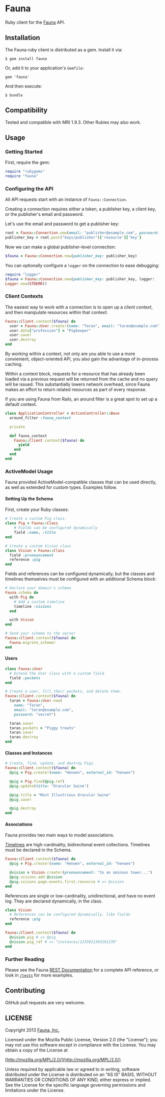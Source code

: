 # Fauna

Ruby client for the [Fauna](http://fauna.org) API.

## Installation

The Fauna ruby client is distributed as a gem. Install it via:

    $ gem install fauna

Or, add it to your application's `Gemfile`:

    gem 'fauna'

And then execute:

    $ bundle

## Compatibility

Tested and compatible with MRI 1.9.3. Other Rubies may also work.

## Usage

### Getting Started

First, require the gem:

```ruby
require "rubygems"
require "fauna"
```

### Configuring the API

All API requests start with an instance of `Fauna::Connection`.

Creating a connection requires either a token, a publisher key, a
client key, or the publisher's email and password.

Let's use the email and password to get a publisher key:

```ruby
root = Fauna::Connection.new(email: "publisher@example.com", password: "secret")
publisher_key = root.post("keys/publisher")['resource']['key']
```

Now we can make a global publisher-level connection:

```ruby
$fauna = Fauna::Connection.new(publisher_key: publisher_key)
```

You can optionally configure a `logger` on the connection to ease
debugging:

```ruby
require "logger"
$fauna = Fauna::Connection.new(publisher_key: publisher_key, logger:
Logger.new(STDERR))
```

### Client Contexts

The easiest way to work with a connection is to open up a *client
context*, and then manipulate resources within that context:

```ruby
Fauna::Client.context($fauna) do
  user = Fauna::User.create!(name: "Taran", email: "taran@example.com")
  user.data["profession"] = "Pigkeeper"
  user.save!
  user.destroy
end
```

By working within a context, not only are you able to use a more
convienient, object-oriented API, you also gain the advantage of
in-process caching.

Within a context block, requests for a resource that has already been
loaded via a previous request will be returned from the cache and no
query will be issued. This substantially lowers network overhead,
since Fauna makes an effort to return related resources as part of
every response.

If you are using Fauna from Rails, an around filter is a great spot to
set up a default context.

```ruby
class ApplicationController < ActionController::Base
  around_filter :fauna_context

  private

  def fauna_context
    Fauna::Client.context($fauna) do
      yield
    end
  end
end
```

### ActiveModel Usage

Fauna provided ActiveModel-compatible classes that can be used
directly, as well as extended for custom types. Examples follow.

#### Setting Up the Schema

First, create your Ruby classes:

```ruby
# Create a custom Pig class.
class Pig < Fauna::Class
    # Fields can be configured dynamically
    field :name, :title
end

# Create a custom Vision class
class Vision < Fauna::Class
  field :pronouncement
  reference :pig
end
```

Fields and references can be configured dynamically, but the classes and
timelines themselves must be configured with an additional Schema block:

```ruby
# Declare your domain's schema
Fauna.schema do
  with Pig do
    # Add a custom timeline
    timeline :visions
  end

  with Vision
end

# Send your schema to the server
Fauna::Client.context($fauna) do
  Fauna.migrate_schema!
end
```

#### Users

```ruby
class Fauna::User
  # Extend the User class with a custom field
  field :pockets
end

# Create a user, fill their pockets, and delete them.
Fauna::Client.context($fauna) do
  taran = Fauna::User.new(
    name: "Taran",
    email: "taran@example.com",
    password: "secret")

  taran.save!
  taran.pockets = "Piggy treats"
  taran.save!
  taran.destroy
end
```

#### Classes and Instances

```ruby
# Create, find, update, and destroy Pigs.
Fauna::Client.context($fauna) do
  @pig = Pig.create!(name: "Henwen", external_id: "henwen")

  @pig = Pig.find(@pig.ref)
  @pig.update(title: "Oracular Swine")

  @pig.title = "Most Illustrious Oracular Swine"
  @pig.save!

  @pig.destroy
end
```

#### Associations

Fauna provides two main ways to model associations.

[Timelines](https://fauna.org/API#timelines) are high-cardinality, bidirectional
event collections. Timelines must be declared in the Schema.

```ruby
Fauna::Client.context($fauna) do
  @pig = Pig.create!(name: "Henwen", external_id: "henwen")

  @vision = Vision.create!(pronouncement: "In an ominous tower...")
  @pig.visions.add @vision
  @pig.visions.page.events.first.resource # => @vision
end
```

References are single or low-cardinality, unidirectional, and have no event log.
They are declared dynamically, in the class.

```ruby
class Vision
  # References can be configured dynamically, like fields
  reference :pig
end

Fauna::Client.context($fauna) do
  @vision.pig # => @pig
  @vision.pig_ref # => "instances/1235921393191239"
end
```

### Further Reading

Please see the Fauna [REST Documentation](https://fauna.org/API) for a
complete API reference, or look in
[`/tests`](https://github.com/fauna/fauna-ruby/tree/master/test) for more
examples.

## Contributing

GitHub pull requests are very welcome.

## LICENSE

Copyright 2013 [Fauna, Inc.](https://fauna.org/)

Licensed under the Mozilla Public License, Version 2.0 (the "License"); you may
not use this software except in compliance with the License. You may obtain a
copy of the License at

[http://mozilla.org/MPL/2.0/](http://mozilla.org/MPL/2.0/)

Unless required by applicable law or agreed to in writing, software distributed
under the License is distributed on an "AS IS" BASIS, WITHOUT WARRANTIES OR
CONDITIONS OF ANY KIND, either express or implied. See the License for the
specific language governing permissions and limitations under the License.
